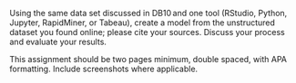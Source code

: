 Using the same data set discussed in DB10 and one tool (RStudio, Python, Jupyter, RapidMiner, or Tabeau), create a model from the unstructured dataset you found online; please cite your sources. Discuss your process and evaluate your results.


This assignment should be two pages minimum, double spaced, with APA formatting. Include screenshots where applicable.
